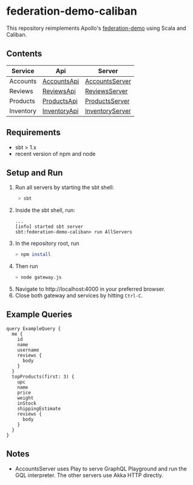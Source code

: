 # federation-demo-caliban

This repository reimplements Apollo's [federation-demo](https://github.com/apollographql/federation-demo) using Scala
and Caliban.

## Contents
| Service   | Api                                                                                              | Server                                                                                                 |
|-----------|--------------------------------------------------------------------------------------------------|--------------------------------------------------------------------------------------------------------|
| Accounts  | [AccountsApi](accounts/src/main/scala/com/williamhaw/gql_caliban/accounts/AccountsApi.scala)     | [AccountsServer](accounts/src/main/scala/com/williamhaw/gql_caliban/accounts/AccountsServer.scala)     |
| Reviews   | [ReviewsApi]( reviews/src/main/scala/com/williamhaw/gql_caliban/reviews/ReviewsApi.scala)        | [ReviewsServer](reviews/src/main/scala/com/williamhaw/gql_caliban/reviews/ReviewsServer.scala)         |
| Products  | [ProductsApi](products/src/main/scala/com/williamhaw/gql_caliban/products/ProductsApi.scala)     | [ProductsServer](products/src/main/scala/com/williamhaw/gql_caliban/products/ProductsServer.scala)     |
| Inventory | [InventoryApi](inventory/src/main/scala/com/williamhaw/gql_caliban/inventory/InventoryApi.scala) | [InventoryServer](inventory/src/main/scala/com/williamhaw/gql_caliban/inventory/InventoryServer.scala) |

## Requirements

- sbt > 1.x
- recent version of npm and node

## Setup and Run

1. Run all servers by starting the sbt shell:
   ```bash
    > sbt
   ```
2. Inside the sbt shell, run:
   ```
   ...
   [info] started sbt server
   sbt:federation-demo-caliban> run AllServers
   ```
3. In the repository root, run
   ```bash
   > npm install
   ```
4. Then run
   ```bash
   > node gateway.js
   ```
6. Navigate to http://localhost:4000 in your preferred browser.
7. Close both gateway and services by hitting `Ctrl-C`.

## Example Queries

```
query ExampleQuery {
  me {
    id
    name
    username
    reviews {
      body
    }
  }
  topProducts(first: 3) {
    upc
    name
    price
    weight
    inStock
    shippingEstimate
    reviews {
      body
    }
  }
}
```

## Notes

- AccountsServer uses Play to serve GraphQL Playground and run the GQL interpreter. The other servers use Akka HTTP
  directly.